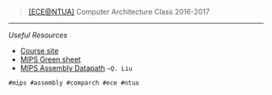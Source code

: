 > [\[ECE@NTUA\]](http://www.ece.ntua.gr/en) Computer Architecture Class 2016-2017

----------

*Useful Resources*
 - [Course site](http://www.cslab.ece.ntua.gr/courses/comparch/)
 - [MIPS Green sheet](https://inst.eecs.berkeley.edu/~cs61c/resources/MIPS_Green_Sheet.pdf) 
 - [MIPS Assembly Datapath](https://www.youtube.com/playlist?list=PLPXsMt57rLthe1kihStAdRgGdj3IZ7WHe)  `~Q. Liu`

```Tags
#mips #assembly #comparch #ece #ntua
```
